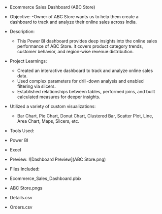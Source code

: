 - Ecommerce Sales Dashboard (ABC Store)

- Objective:
  -Owner of ABC Store wants us to help them create a dashboard to track and analyze their online sales across India.

- Description:
  - This Power BI dashboard provides deep insights into the online sales performance of ABC Store. It covers product category trends, customer behavior, and region-wise revenue distribution.

- Project Learnings:
  - Created an interactive dashboard to track and analyze online sales data.
  - Used complex parameters for drill-down analysis and enabled filtering via slicers. 
  - Established relationships between tables, performed joins, and built calculated measures for deeper insights.
- Utilized a variety of custom visualizations:
  - Bar Chart, Pie Chart, Donut Chart, Clustered Bar, Scatter Plot, Line, Area Chart, Maps, Slicers, etc.

- Tools Used:
 - Power BI
 - Excel

- Preview:
  ![Dashboard Preview](ABC Store.png)

- Files Included:
 - Ecommerce_Sales_Dashboard.pbix
 - ABC Store.pngs
 - Details.csv
 - Orders.csv
